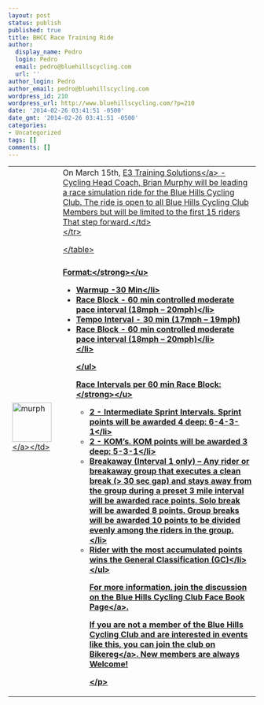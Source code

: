```yaml
---
layout: post
status: publish
published: true
title: BHCC Race Training Ride
author:
  display_name: Pedro
  login: Pedro
  email: pedro@bluehillscycling.com
  url: ''
author_login: Pedro
author_email: pedro@bluehillscycling.com
wordpress_id: 210
wordpress_url: http://www.bluehillscycling.com/?p=210
date: '2014-02-26 03:41:51 -0500'
date_gmt: '2014-02-26 03:41:51 -0500'
categories:
- Uncategorized
tags: []
comments: []
---
```

<table >
<tr style = "padding-bottom:10px;">
<td style="width:85px"><a href="http:&#47;&#47;www.bluehillscycling.com&#47;BHCC-3&#47;wp-content&#47;uploads&#47;2014&#47;02&#47;murph.jpg"><img src="http:&#47;&#47;www.bluehillscycling.com&#47;BHCC-3&#47;wp-content&#47;uploads&#47;2014&#47;02&#47;murph-150x150.jpg" alt="murph" width="80" height="80" class="alignnone size-thumbnail wp-image-225" &#47;><&#47;a><&#47;td></p>
<td style="padding-left:10px" >On March 15th, <a href="http:&#47;&#47;e3ts.com&#47;" title="E3 Training Solutions" target="_blank">E3 Training Solutions<&#47;a> - Cycling Head Coach, Brian Murphy will be leading a race simulation ride for the Blue Hills Cycling Club. The ride is open to all Blue Hills Cycling Club Members but will be limited to the first 15 riders That step forward.<&#47;td><br />
<&#47;tr></p>
<p><&#47;table></p>
<p style = "padding-top:10px;">
<u ><strong >Format:<&#47;strong><&#47;u></p>
<ul>
<li>Warmup -30 Min<&#47;li>
<li>Race Block - 60 min controlled moderate pace interval (18mph &ndash; 20mph)<&#47;li>
<li>Tempo Interval - 30 min (17mph &ndash; 19mph)
<li>Race Block - 60 min controlled moderate pace interval (18mph &ndash; 20mph)<&#47;li><br />
<&#47;li></p>
<p><&#47;ul></p>
<p><u><strong>Race Intervals per 60 min Race Block:<&#47;strong><&#47;u></p>
<ul>
<li>2 - Intermediate Sprint Intervals. Sprint points will be awarded 4 deep: 6-4-3-1<&#47;li>
<li>2 - KOM&rsquo;s. KOM points will be awarded 3 deep: 5-3-1<&#47;li>
<li>Breakaway (Interval 1 only) &ndash; Any rider or breakaway group that executes a clean break (> 30 sec gap) and stays away from the group during a preset 3 mile interval will be awarded race points. Solo break will be awarded 8 points. Group breaks will be awarded 10 points to be divided evenly among the riders in the group.	<&#47;li>
<li>Rider with the most accumulated points wins the General Classification (GC)<&#47;li><br />
<&#47;ul></p>
<p>For more information, join the discussion on the <a href="https:&#47;&#47;www.facebook.com&#47;groups&#47;bluehillscyclingclub&#47;">Blue Hills Cycling Club Face Book Page<&#47;a>. </p>
<p>If you are not a member of the Blue Hills Cycling Club and are interested in events like this, you can join the club on <a href="https:&#47;&#47;www.bikereg.com&#47;Net&#47;21860">Bikereg<&#47;a>. New members are always Welcome!</p>
<p><&#47;p></p>
